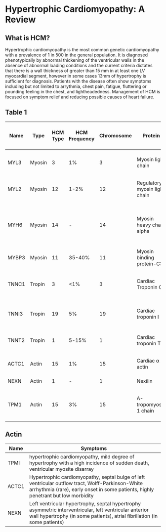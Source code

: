 # Hypertrophic Cardiomyopathy: A Review

## What is HCM? 
Hypertrophic cardiomyopathy is the most common genetic cardiomyopathy with a prevalence of 1 in 500 in the general population. It is diagnosed phenotypically by abnormal thickening of the ventricular walls in the absence of abnormal loading conditions and the current criteria dictates that there is a wall thickness of greater than 15 mm in at least one LV myocardial segment, however in some cases 13mm of hypertrophy is sufficient for diagnosis. Patients with the disease often show symptoms including but not limited to arrythmia, chest pain, fatigue, fluttering or pounding feeling in the chest, and lightheadedness. Management of HCM is focused on symptom relief and reducing possible causes of heart failure. 

## Table 1
| Name          | Type          | HCM Type | HCM Frequency       | Chromosome      | Protein     | Function      | Think or Thick Myofilament Protein|
| ------------- | ------------- | ---------| ------------------- | --------------- | ----------- | ------------- | --------------------------------  |
| MYL3          | Myosin        | 3        |      1%             |      3          | Myosin light chain          |    Myosin heavy chain 7 binding protein           |  thick                                 |
| MYL2          | Myosin        | 12       |      1-2%           |      12         |Regulatory myosin light chain             |  Myosin heavy chain 7 binding protein             |          thick                         |
| MYH6          | Myosin        | 14       |      -              |      14         |Myosin heavy chain alpha             | Sarcomere protein expressed at low levels in the adult human heart              |           -                        |
| MYBP3         | Myosin        | 11       |      35-40%         |      11         |Myosin binding protein-C3             | Cardiac Contraction              |    thick                               |
| TNNC1         | Tropin        | 3        |      <1%            |      3          |Cardiac Troponin C             |Calcium sensitive regulator of myofilament function               |           thin                        |
| TNNI3         | Tropin        | 19       |      5%             |      19         |Cardiac troponin I             |Inhibitor of acto-myosin interaction               |                    thin               |
| TNNT2         | Tropin        | 1        |      5-15%          |      1          |Cardiac troponin T             |Regulator of acto-myosin interaction               |              thin                     |
| ACTC1         | Actin         | 15       |      1%             |      15         |Cardiac α - actin             |Acto-myosin interaction               |                                   thin|
| NEXN          | Actin         | 1        |      -              |      1          |Nexilin             |Z disc protein               |   -                                |
| TPM1          | Actin         | 15       |      3%             |      15         |Α-tropomyosin 1 chain             |Places the troponin complex on cardiac actin               |      thin                             |

## Actin
| Name | Symptoms |
| --- | --- |
| TPMI | hypertrophic cardiomyopathy, mild degree of hypertrophy with a high incidence of sudden death, ventricular myosite disarray |
| ACTC1 | Hypertrophic cardiomyopathy, septal bulge of left ventricular outflow tract, Wolff-Parkinson-White arrhythmia (rare), early onset in some patients, highly penetrant but low morbidity |
| NEXN | Left ventricular hypertrophy, septal hypertrophy asymmetric interventricular, left ventricular anterior wall hypertrophy (in some patients), atrial fibrillation (in some patients) |
